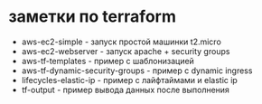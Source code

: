 # заметки по terraform

* aws-ec2-simple - запуск простой машинки t2.micro
* aws-ec2-webserver - запуск apache + security groups
* aws-tf-templates - пример с шаблонизацией
* aws-tf-dynamic-security-groups - пример с dynamic ingress
* lifecycles-elastic-ip - пример с лайфтаймами и elastic ip
* tf-output - пример вывода данных после выполнения